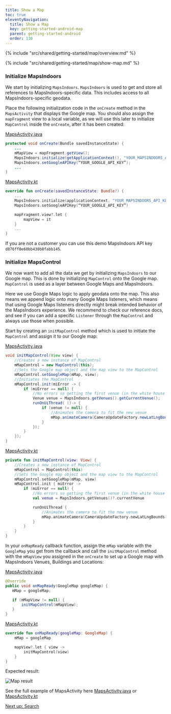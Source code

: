 ```yaml
---
title: Show a Map
toc: true
eleventyNavigation:
  title: Show a Map
  key: getting-started-android-map
  parent: getting-started-android
  order: 130
---
```


<!-- Overview -->
{% include "src/shared/getting-started/map/overview.md" %}

<!-- Set up MapsIndoors -->
{% include "src/shared/getting-started/map/show-map.md" %}

### Initialize MapsIndoors

We start by initializing `MapsIndoors`. `MapsIndoors` is used to get and store all references to MapsIndoors-specific data. This includes access to all MapsIndoors-specific geodata.

Place the following initialization code in the `onCreate` method in the `MapsActivity` that displays the Google map. You should also assign the `mapFragment` view to a local variable, as we will use this later to initialize `MapControl` inside the `onCreate`, after it has been created:

<mi-tabs>
<mi-tab label="Java" tab-for="java"></mi-tab>
<mi-tab label="Kotlin" tab-for="kotlin"></mi-tab>
<mi-tab-panel id="java">
<a href="https://github.com/MapsPeople/MapsIndoors-Getting-Started-Android/blob/master/app/src/main/java/com/example/mapsindoorsgettingstarted/MapsActivity.java#L60-L65">MapsActivity.java</a>

```java
protected void onCreate(Bundle savedInstanceState) {
    ...
    mMapView = mapFragment.getView();
    MapsIndoors.initialize(getApplicationContext(), "YOUR_MAPSINDOORS_API_KEY");
    MapsIndoors.setGoogleAPIKey(“YOUR_GOOGLE_API_KEY”);
    ...
}
```

</mi-tab-panel>
<mi-tab-panel id="kotlin">
<a href="https://github.com/MapsPeople/MapsIndoors-Getting-Started-Android-Kotlin/blob/main/app/src/main/java/com/example/mapsindoorsgettingstartedkotlin/MapsActivity.kt#L50-L55">MapsActivity.kt</a>

```kotlin
override fun onCreate(savedInstanceState: Bundle?) {
    ...
    MapsIndoors.initialize(applicationContext, "YOUR_MAPSINDOORS_API_KEY")
    MapsIndoors.setGoogleAPIKey(“YOUR_GOOGLE_API_KEY”)

    mapFragment.view?.let {
        mapView = it
    }
    ...
}
```

</mi-tab-panel>
</mi-tabs>

If you are not a customer you can use this demo MapsIndoors API key `d876ff0e60bb430b8fabb145`.

### Initialize MapsControl

We now want to add all the data we get by initializing `MapsIndoors` to our Google map. This is done by initializing `MapControl` onto the Google map. `MapControl` is used as a layer between Google Maps and MapsIndoors.

Here we use Google Maps logic to apply geodata onto the map. This also means we append logic onto many Google Maps listeners, which means that using Google Maps listeners directly might break intended behavior of the MapsIndoors experience. We recommend to check our reference docs, and see if you can add a specific `Listener` through the `MapControl` and always use those when possible.

Start by creating an `initMapControl` method which is used to initiate the `MapControl` and assign it to our Google map:

<mi-tabs>
<mi-tab label="Java" tab-for="java"></mi-tab>
<mi-tab label="Kotlin" tab-for="kotlin"></mi-tab>
<mi-tab-panel id="java">
<a href="https://github.com/MapsPeople/MapsIndoors-Getting-Started-Android/blob/master/app/src/main/java/com/example/mapsindoorsgettingstarted/MapsActivity.java#L135-L168">MapsActivity.java</a>

```java
void initMapControl(View view) {
    //Creates a new instance of MapControl
    mMapControl = new MapControl(this);
    //Sets the Google map object and the map view to the MapControl
    mMapControl.setGoogleMap(mMap, view);
    //Initiates the MapControl
    mMapControl.init(miError -> {
        if (miError == null) {
            //No errors so getting the first venue (in the white house solution the only one)
            Venue venue = MapsIndoors.getVenues().getCurrentVenue();
            runOnUiThread( ()-> {
                if (venue != null) {
                    //Animates the camera to fit the new venue
                    mMap.animateCamera(CameraUpdateFactory.newLatLngBounds(venue.getLatLngBoundingBox(), 19));
                }
            });
        }
    });
}
```

</mi-tab-panel>
<mi-tab-panel id="kotlin">
<a href="https://github.com/MapsPeople/MapsIndoors-Getting-Started-Android-Kotlin/blob/main/app/src/main/java/com/example/mapsindoorsgettingstartedkotlin/MapsActivity.kt#L108-L134">MapsActivity.kt</a>

```kotlin
private fun initMapControl(view: View) {
    //Creates a new instance of MapControl
    mMapControl = MapControl(this)
    //Sets the Google map object and the map view to the MapControl
    mMapControl.setGoogleMap(mMap, view)
    mMapControl.init { miError ->
        if (miError == null) {
            //No errors so getting the first venue (in the white house solution the only one)
            val venue = MapsIndoors.getVenues()?.currentVenue

            runOnUiThread {
                //Animates the camera to fit the new venue
                mMap.animateCamera(CameraUpdateFactory.newLatLngBounds(venue?.latLngBoundingBox, 19));
            }
        }
    }
}
```

</mi-tab-panel>
</mi-tabs>

In your `onMapReady` callback function, assign the `mMap` variable with the `GoogleMap` you get from the callback and call the `initMapControl` method with the `mMapView` you assigned in the `onCreate` to set up a Google map with MapsIndoors Venues, Buildings and Locations:

<mi-tabs>
<mi-tab label="Java" tab-for="java"></mi-tab>
<mi-tab label="Kotlin" tab-for="kotlin"></mi-tab>
<mi-tab-panel id="java">
<a href="https://github.com/MapsIndoors/MapsIndoors-Getting-Started-Android/blob/master/app/src/main/java/com/example/mapsindoorsgettingstarted/MapsActivity.java#L135-L168">MapsActivity.java</a>

```java
@Override
public void onMapReady(GoogleMap googleMap) {
   mMap = googleMap;

   if (mMapView != null) {
       initMapControl(mMapView);
   }
}
```

</mi-tab-panel>
<mi-tab-panel id="kotlin">
<a href="https://github.com/MapsIndoors/MapsIndoors-Getting-Started-Android-Kotlin/blob/main/app/src/main/java/com/example/mapsindoorsgettingstartedkotlin/MapsActivity.kt#L108-L134">MapsActivity.kt</a>

```kotlin
override fun onMapReady(googleMap: GoogleMap) {
    mMap = googleMap

    mapView?.let { view ->
        initMapControl(view)
    }
}
```

</mi-tab-panel>
</mi-tabs>

Expected result:

![Map result](/assets/android/getting-started/map_gif.gif)

See the full example of MapsActivity here [MapsActivity.java](https://github.com/MapsPeople/MapsIndoors-Getting-Started-Android/blob/master/app/src/main/java/com/example/mapsindoorsgettingstarted/MapsActivity.java) or [MapsActivity.kt](https://github.com/MapsPeople/MapsIndoors-Getting-Started-Android-Kotlin/blob/main/app/src/main/java/com/example/mapsindoorsgettingstartedkotlin/MapsActivity.kt)

<p class="next-article"><a class="mi-button mi-button--outline" href="{{ site.url }}/getting-started/android/search/">Next up: Search</a></p>
